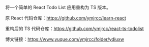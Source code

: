 将一个简单的 React Todo List 应用重构为 TS 版本。

原 React 代码仓库：https://github.com/ymjrcc/learn-react

重构后的 TS 代码仓库：https://github.com/ymjrcc/react-ts-todolist

博文链接：https://www.yuque.com/ymjrcc/folder/ydiuxw